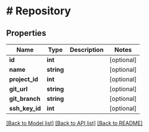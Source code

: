 # # Repository

## Properties

Name | Type | Description | Notes
------------ | ------------- | ------------- | -------------
**id** | **int** |  | [optional]
**name** | **string** |  | [optional]
**project_id** | **int** |  | [optional]
**git_url** | **string** |  | [optional]
**git_branch** | **string** |  | [optional]
**ssh_key_id** | **int** |  | [optional]

[[Back to Model list]](../../README.md#models) [[Back to API list]](../../README.md#endpoints) [[Back to README]](../../README.md)
